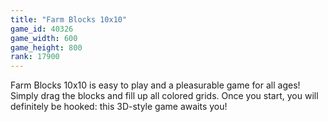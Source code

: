 ```yaml
---
title: "Farm Blocks 10x10"
game_id: 40326
game_width: 600
game_height: 800
rank: 17900
---
```

Farm Blocks 10x10 is easy to play and a pleasurable game for all ages! Simply drag the blocks and fill up all colored grids. Once you start, you will definitely be hooked: this 3D-style game awaits you!
